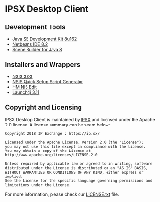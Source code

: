 # IPSX Desktop Client

## Development Tools
 * [Java SE Development Kit 8u162](http://www.oracle.com/technetwork/java/javase/downloads/index.html)
 * [Netbeans IDE 8.2](https://netbeans.org/downloads/)
 * [Scene Builder for Java 8](http://gluonhq.com/products/scene-builder/#download)

## Installers and Wrappers
 * [NSIS 3.03](http://nsis.sourceforge.net)
 * [NSIS Quick Setup Script Generator](http://nsis.sourceforge.net/NSIS_Quick_Setup_Script_Generator)
 * [HM NIS Edit](https://sourceforge.net/projects/hmne/)
 * [Launch4j 3.11](http://launch4j.sourceforge.net/)

## Copyright and Licensing

IPSX Desktop Client is maintained by [IPSX](https://ip.sx/) and licensed under the Apache 2.0 license. A license summary can be seem below:

```
Copyright 2018 IP Exchange : https://ip.sx/

Licensed under the Apache License, Version 2.0 (the "License");
you may not use this file except in compliance with the License.
You may obtain a copy of the License at http://www.apache.org/licenses/LICENSE-2.0

Unless required by applicable law or agreed to in writing, software
distributed under the License is distributed on an "AS IS" BASIS,
WITHOUT WARRANTIES OR CONDITIONS OF ANY KIND, either express or implied.
See the License for the specific language governing permissions and
limitations under the License.
```

For more information, please check our [LICENSE.txt](./LICENSE.txt) file.
